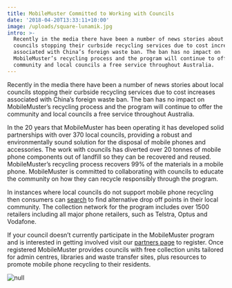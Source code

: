 ```yaml
---
title: MobileMuster Committed to Working with Councils
date: '2018-04-20T13:33:11+10:00'
image: /uploads/square-lunamik.jpg
intro: >-
  Recently in the media there have been a number of news stories about local
  councils stopping their curbside recycling services due to cost increases
  associated with China’s foreign waste ban. The ban has no impact on
  MobileMuster’s recycling process and the program will continue to offer the
  community and local councils a free service throughout Australia.
---
```

Recently in the media there have been a number of news stories about local councils stopping their curbside recycling services due to cost increases associated with China’s foreign waste ban. The ban has no impact on MobileMuster’s recycling process and the program will continue to offer the community and local councils a free service throughout Australia. 

In the 20 years that MobileMuster has been operating it has developed solid partnerships with over 370 local councils, providing a robust and environmentally sound solution for the disposal of mobile phones and accessories.  The work with councils has diverted over 20 tonnes of mobile phone components out of landfill so they can be recovered and reused. MobileMuster’s recycling process recovers 99% of the materials in a mobile phone. MobileMuster is committed to collaborating with councils to educate the community on how they can recycle responsibly through the program.

In instances where local councils do not support mobile phone recycling then consumers can [search](https://www.mobilemuster.com.au/locator-map/) to find alternative drop off points in their local community. The collection network for the program includes over 1500 retailers including all major phone retailers, such as Telstra, Optus and Vodafone.  

If your council doesn’t currently participate in the MobileMuster program and is interested in getting involved visit our [partners page](https://www.mobilemuster.com.au/partners/#join) to register. Once registered MobileMuster provides councils with free collection units tailored for admin centres, libraries and waste transfer sites, plus resources to promote mobile phone recycling to their residents.

![null](/uploads/coaoy247cfkn1gfkeogv.jpg)
